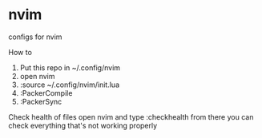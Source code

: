 # nvim
configs for nvim

How to
1) Put this repo in ~/.config/nvim
2) open nvim
3) :source ~/.config/nvim/init.lua
4) :PackerCompile
5) :PackerSync

Check health of files 
open nvim and type :checkhealth
from there you can check everything that's not working properly

